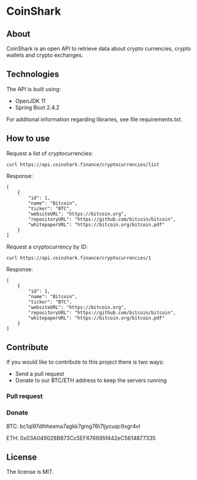 # CoinShark

## About
CoinShark is an open API to retrieve data about crypto currencies, crypto wallets and crypto exchanges. 

## Technologies

The API is built using:

- OpenJDK 11
- Spring Boot 2.4.2

For additonal information regarding libraries, see file requirements.txt.

## How to use

Request a list of cryptocurrencies:

`curl https://api.coinshark.finance/cryptocurrencies/list`

Response:

```
[
    {
        "id": 1,
        "name": "Bitcoin",
        "ticker": "BTC",
        "websiteURL": "https://bitcoin.org",
        "repositoryURL": "https://github.com/bitcoin/bitcoin",
        "whitepaperURL": "https://bitcoin.org/bitcoin.pdf"
    }
]
```

Request a cryptocurrency by ID:

`curl https://api.coinshark.finance/cryptocurrencies/1`

Response:

```
[
    {
        "id": 1,
        "name": "Bitcoin",
        "ticker": "BTC",
        "websiteURL": "https://bitcoin.org",
        "repositoryURL": "https://github.com/bitcoin/bitcoin",
        "whitepaperURL": "https://bitcoin.org/bitcoin.pdf"
    }
]
```

## Contribute

If you would like to contribute to this project there is two ways:

- Send a pull request
- Donate to our BTC/ETH address to keep the servers running

### Pull request

### Donate

BTC: bc1ql97dlhhexma7agkk7gmg76t7ljycuqc9xgr4vl

ETH: 0x03A049028B673Cc5EF676695f442eC5614877335

## License

The license is MIT.
